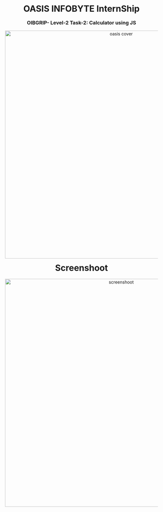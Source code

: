 <h1 align="center" style="margin-top: 0px;">  OASIS INFOBYTE InternShip </h1>
<h3 align="center" style="margin-top: 0px;">  OIBGRIP- Level-2 Task-2: Calculator using JS </h3>

<p align="center">
  <img src="https://media.licdn.com/dms/image/D4D12AQFe8zvbkxYhjw/article-cover_image-shrink_423_752/0/1670160873237?e=1679529600&v=beta&t=goeITYHZx4ulosnSLn1DTPNWv2xySu6iGw8vDpFkrnM" width="750" hight="500" title=" oasis cover ">
</p>

<h1 align="center" style="margin-top: 0px;">  Screenshoot </h1>

<p align="center">
  <img src="https://github.com/TaGiM23/OIBGRIP_Task-1/blob/main/screenshoot.png" width="750" hight="500" title="screenshoot">
</p>

